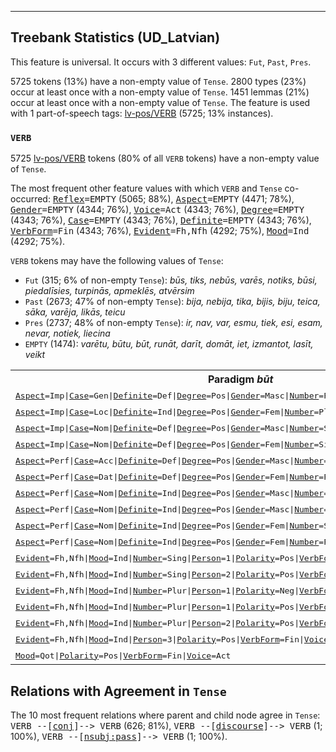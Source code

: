 

--------------------------------------------------------------------------------

## Treebank Statistics (UD_Latvian)

This feature is universal.
It occurs with 3 different values: `Fut`, `Past`, `Pres`.

5725 tokens (13%) have a non-empty value of `Tense`.
2800 types (23%) occur at least once with a non-empty value of `Tense`.
1451 lemmas (21%) occur at least once with a non-empty value of `Tense`.
The feature is used with 1 part-of-speech tags: [lv-pos/VERB]() (5725; 13% instances).

### `VERB`

5725 [lv-pos/VERB]() tokens (80% of all `VERB` tokens) have a non-empty value of `Tense`.

The most frequent other feature values with which `VERB` and `Tense` co-occurred: <tt><a href="Reflex.html">Reflex</a>=EMPTY</tt> (5065; 88%), <tt><a href="Aspect.html">Aspect</a>=EMPTY</tt> (4471; 78%), <tt><a href="Gender.html">Gender</a>=EMPTY</tt> (4344; 76%), <tt><a href="Voice.html">Voice</a>=Act</tt> (4343; 76%), <tt><a href="Degree.html">Degree</a>=EMPTY</tt> (4343; 76%), <tt><a href="Case.html">Case</a>=EMPTY</tt> (4343; 76%), <tt><a href="Definite.html">Definite</a>=EMPTY</tt> (4343; 76%), <tt><a href="VerbForm.html">VerbForm</a>=Fin</tt> (4343; 76%), <tt><a href="Evident.html">Evident</a>=Fh,Nfh</tt> (4292; 75%), <tt><a href="Mood.html">Mood</a>=Ind</tt> (4292; 75%).

`VERB` tokens may have the following values of `Tense`:

* `Fut` (315; 6% of non-empty `Tense`): <em>būs, tiks, nebūs, varēs, notiks, būsi, piedalīsies, turpinās, apmeklēs, atvērsim</em>
* `Past` (2673; 47% of non-empty `Tense`): <em>bija, nebija, tika, bijis, biju, teica, sāka, varēja, likās, teicu</em>
* `Pres` (2737; 48% of non-empty `Tense`): <em>ir, nav, var, esmu, tiek, esi, esam, nevar, notiek, liecina</em>
* `EMPTY` (1474): <em>varētu, būtu, būt, runāt, darīt, domāt, iet, izmantot, lasīt, veikt</em>

<table>
  <tr><th>Paradigm <i>būt</i></th><th><tt>Pres</tt></th><th><tt>Fut</tt></th><th><tt>Past</tt></th></tr>
  <tr><td><tt><a href="Aspect.html">Aspect</a>=Imp|<a href="Case.html">Case</a>=Gen|<a href="Definite.html">Definite</a>=Def|<a href="Degree.html">Degree</a>=Pos|<a href="Gender.html">Gender</a>=Masc|<a href="Number.html">Number</a>=Plur|<a href="VerbForm.html">VerbForm</a>=Part|<a href="Voice.html">Voice</a>=Pass</tt></td><td><em>esošo</em></td><td></td><td></td></tr>
  <tr><td><tt><a href="Aspect.html">Aspect</a>=Imp|<a href="Case.html">Case</a>=Loc|<a href="Definite.html">Definite</a>=Ind|<a href="Degree.html">Degree</a>=Pos|<a href="Gender.html">Gender</a>=Fem|<a href="Number.html">Number</a>=Plur|<a href="VerbForm.html">VerbForm</a>=Part|<a href="Voice.html">Voice</a>=Pass</tt></td><td><em>esošās</em></td><td></td><td></td></tr>
  <tr><td><tt><a href="Aspect.html">Aspect</a>=Imp|<a href="Case.html">Case</a>=Nom|<a href="Definite.html">Definite</a>=Def|<a href="Degree.html">Degree</a>=Pos|<a href="Gender.html">Gender</a>=Masc|<a href="Number.html">Number</a>=Sing|<a href="VerbForm.html">VerbForm</a>=Part|<a href="Voice.html">Voice</a>=Pass</tt></td><td><em>esošais</em></td><td></td><td></td></tr>
  <tr><td><tt><a href="Aspect.html">Aspect</a>=Imp|<a href="Case.html">Case</a>=Nom|<a href="Definite.html">Definite</a>=Def|<a href="Degree.html">Degree</a>=Pos|<a href="Gender.html">Gender</a>=Fem|<a href="Number.html">Number</a>=Sing|<a href="VerbForm.html">VerbForm</a>=Part|<a href="Voice.html">Voice</a>=Pass</tt></td><td><em>esošā</em></td><td></td><td></td></tr>
  <tr><td><tt><a href="Aspect.html">Aspect</a>=Perf|<a href="Case.html">Case</a>=Acc|<a href="Definite.html">Definite</a>=Def|<a href="Degree.html">Degree</a>=Pos|<a href="Gender.html">Gender</a>=Masc|<a href="Number.html">Number</a>=Sing|<a href="VerbForm.html">VerbForm</a>=Part</tt></td><td></td><td></td><td><em>bijušo</em></td></tr>
  <tr><td><tt><a href="Aspect.html">Aspect</a>=Perf|<a href="Case.html">Case</a>=Dat|<a href="Definite.html">Definite</a>=Def|<a href="Degree.html">Degree</a>=Pos|<a href="Gender.html">Gender</a>=Fem|<a href="Number.html">Number</a>=Plur|<a href="VerbForm.html">VerbForm</a>=Part</tt></td><td></td><td></td><td><em>bijušajām</em></td></tr>
  <tr><td><tt><a href="Aspect.html">Aspect</a>=Perf|<a href="Case.html">Case</a>=Nom|<a href="Definite.html">Definite</a>=Ind|<a href="Degree.html">Degree</a>=Pos|<a href="Gender.html">Gender</a>=Masc|<a href="Number.html">Number</a>=Sing|<a href="VerbForm.html">VerbForm</a>=Part</tt></td><td></td><td></td><td><em>bijis</em></td></tr>
  <tr><td><tt><a href="Aspect.html">Aspect</a>=Perf|<a href="Case.html">Case</a>=Nom|<a href="Definite.html">Definite</a>=Ind|<a href="Degree.html">Degree</a>=Pos|<a href="Gender.html">Gender</a>=Masc|<a href="Number.html">Number</a>=Plur|<a href="VerbForm.html">VerbForm</a>=Part</tt></td><td></td><td></td><td><em>bijuši</em></td></tr>
  <tr><td><tt><a href="Aspect.html">Aspect</a>=Perf|<a href="Case.html">Case</a>=Nom|<a href="Definite.html">Definite</a>=Ind|<a href="Degree.html">Degree</a>=Pos|<a href="Gender.html">Gender</a>=Fem|<a href="Number.html">Number</a>=Sing|<a href="VerbForm.html">VerbForm</a>=Part</tt></td><td></td><td></td><td><em>bijusi</em></td></tr>
  <tr><td><tt><a href="Aspect.html">Aspect</a>=Perf|<a href="Case.html">Case</a>=Nom|<a href="Definite.html">Definite</a>=Ind|<a href="Degree.html">Degree</a>=Pos|<a href="Gender.html">Gender</a>=Fem|<a href="Number.html">Number</a>=Plur|<a href="VerbForm.html">VerbForm</a>=Part</tt></td><td></td><td></td><td><em>bijušas</em></td></tr>
  <tr><td><tt><a href="Evident.html">Evident</a>=Fh,Nfh|<a href="Mood.html">Mood</a>=Ind|<a href="Number.html">Number</a>=Sing|<a href="Person.html">Person</a>=1|<a href="Polarity.html">Polarity</a>=Pos|<a href="VerbForm.html">VerbForm</a>=Fin|<a href="Voice.html">Voice</a>=Act</tt></td><td><em>esmu</em></td><td><em>būšu</em></td><td><em>biju</em></td></tr>
  <tr><td><tt><a href="Evident.html">Evident</a>=Fh,Nfh|<a href="Mood.html">Mood</a>=Ind|<a href="Number.html">Number</a>=Sing|<a href="Person.html">Person</a>=2|<a href="Polarity.html">Polarity</a>=Pos|<a href="VerbForm.html">VerbForm</a>=Fin|<a href="Voice.html">Voice</a>=Act</tt></td><td><em>esi</em></td><td><em>būsi</em></td><td></td></tr>
  <tr><td><tt><a href="Evident.html">Evident</a>=Fh,Nfh|<a href="Mood.html">Mood</a>=Ind|<a href="Number.html">Number</a>=Plur|<a href="Person.html">Person</a>=1|<a href="Polarity.html">Polarity</a>=Neg|<a href="VerbForm.html">VerbForm</a>=Fin|<a href="Voice.html">Voice</a>=Act</tt></td><td><em>neesam</em></td><td></td><td></td></tr>
  <tr><td><tt><a href="Evident.html">Evident</a>=Fh,Nfh|<a href="Mood.html">Mood</a>=Ind|<a href="Number.html">Number</a>=Plur|<a href="Person.html">Person</a>=1|<a href="Polarity.html">Polarity</a>=Pos|<a href="VerbForm.html">VerbForm</a>=Fin|<a href="Voice.html">Voice</a>=Act</tt></td><td><em>esam</em></td><td></td><td><em>bijām</em></td></tr>
  <tr><td><tt><a href="Evident.html">Evident</a>=Fh,Nfh|<a href="Mood.html">Mood</a>=Ind|<a href="Number.html">Number</a>=Plur|<a href="Person.html">Person</a>=2|<a href="Polarity.html">Polarity</a>=Pos|<a href="VerbForm.html">VerbForm</a>=Fin|<a href="Voice.html">Voice</a>=Act</tt></td><td><em>esat</em></td><td></td><td></td></tr>
  <tr><td><tt><a href="Evident.html">Evident</a>=Fh,Nfh|<a href="Mood.html">Mood</a>=Ind|<a href="Person.html">Person</a>=3|<a href="Polarity.html">Polarity</a>=Pos|<a href="VerbForm.html">VerbForm</a>=Fin|<a href="Voice.html">Voice</a>=Act</tt></td><td><em>ir</em></td><td><em>būs</em></td><td><em>bija, bij</em></td></tr>
  <tr><td><tt><a href="Mood.html">Mood</a>=Qot|<a href="Polarity.html">Polarity</a>=Pos|<a href="VerbForm.html">VerbForm</a>=Fin|<a href="Voice.html">Voice</a>=Act</tt></td><td><em>esot</em></td><td><em>būšot</em></td><td></td></tr>
</table>

## Relations with Agreement in `Tense`

The 10 most frequent relations where parent and child node agree in `Tense`:
<tt>VERB --[<a href="../dep/conj.html">conj</a>]--> VERB</tt> (626; 81%),
<tt>VERB --[<a href="../dep/discourse.html">discourse</a>]--> VERB</tt> (1; 100%),
<tt>VERB --[<a href="../dep/nsubj:pass.html">nsubj:pass</a>]--> VERB</tt> (1; 100%).

